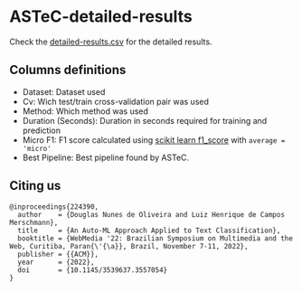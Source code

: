 # ASTeC-detailed-results

Check the [detailed-results.csv](detailed-results.csv) for the detailed results.

## Columns definitions

- Dataset: Dataset used
- Cv: Wich test/train cross-validation pair was used
- Method: Which method was used
- Duration (Seconds): Duration in seconds required for training and prediction
- Micro F1: F1 score calculated using [scikit learn f1_score](https://scikit-learn.org/stable/modules/generated/sklearn.metrics.f1_score.html) with `average = 'micro'`
- Best Pipeline: Best pipeline found by ASTeC.

## Citing us

```
@inproceedings{224390,
  author    = {Douglas Nunes de Oliveira and Luiz Henrique de Campos Merschmann},
  title     = {An Auto-ML Approach Applied to Text Classification},
  booktitle = {WebMedia '22: Brazilian Symposium on Multimedia and the Web, Curitiba, Paran{\'{\a}}, Brazil, November 7-11, 2022},
  publisher = {{ACM}},
  year      = {2022},
  doi       = {10.1145/3539637.3557054}
}
```
